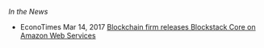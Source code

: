 *In the News*
- EconoTimes Mar 14, 2017 [Blockchain firm releases Blockstack Core on Amazon Web Services](http://www.econotimes.com/Blockchain-firm-releases-Blockstack-Core-on-Amazon-Web-Services-585929)
